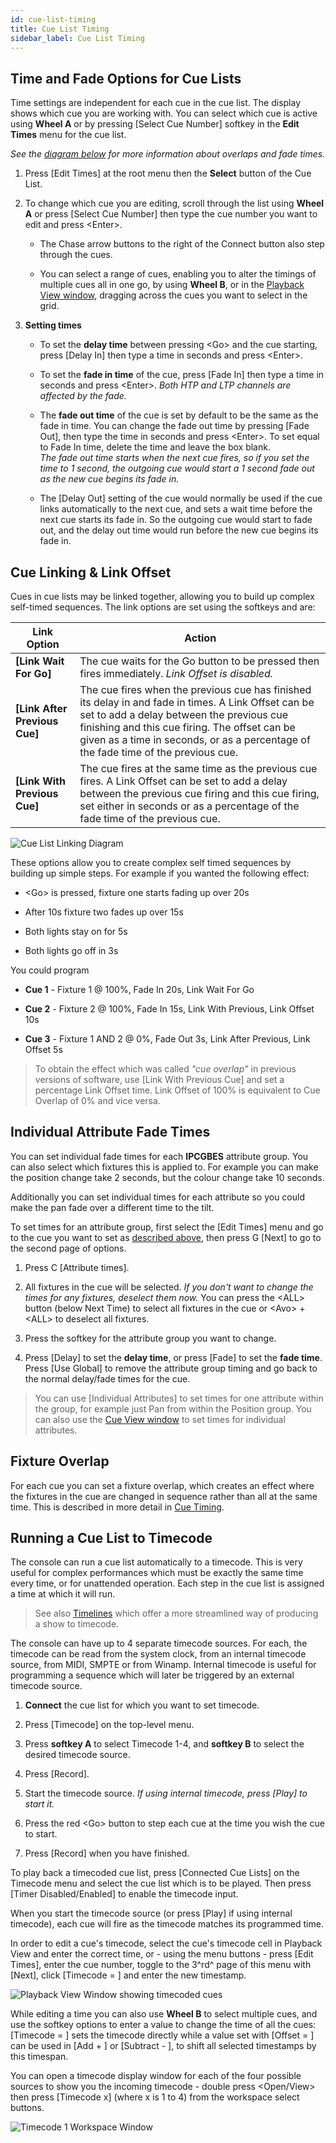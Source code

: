 ```yaml
---
id: cue-list-timing
title: Cue List Timing
sidebar_label: Cue List Timing
---
```


Time and Fade Options for Cue Lists
-----------------------------------

Time settings are independent for each cue in the cue list. The display
shows which cue you are working with. You can select which cue is active
using **Wheel A** or by pressing \[Select Cue Number\] softkey in the **Edit Times** menu for the cue list.

*See the [diagram below](#cue-linking--link-offset) for more information about overlaps and fade times.*

1. Press \[Edit Times\] at the root menu then the **Select** button
of the Cue List.

2. To change which cue you are editing, scroll through the list using
**Wheel A** or press \[Select Cue Number\] then type the cue number you want to
edit and press \<Enter\>.

	- The Chase arrow buttons to the right of the
Connect button also step through the cues.

	- You can select a range of cues, enabling you to alter the timings of
    multiple cues all in one go, by using **Wheel B**, or in the
    [Playback View window](editing-cue-lists.md#playback-view-window),
    dragging across the cues you want to select in the
    grid.

3. **Setting times**

    -   To set the **delay time** between pressing \<Go\> and the cue starting,
    press \[Delay In\] then type a time in seconds and press \<Enter\>.

    -   To set the **fade in time** of the cue, press \[Fade In\] then type a
    time in seconds and press \<Enter\>. *Both HTP and LTP channels are
    affected by the fade.*

    -   The **fade out time** of the cue is set by default to be the same as the
    fade in time. You can change the fade out time by pressing \[Fade
    Out\], then type the time in seconds and press \<Enter\>. To set
    equal to Fade In time, delete the time and leave the box blank.\
    *The fade out time starts when the next cue fires, so if you set the
    time to 1 second, the outgoing cue would start a 1 second fade out
    as the new cue begins its fade in.*

    -   The \[Delay Out\] setting of the cue would normally be used if the
    cue links automatically to the next cue, and sets a wait time
    before the next cue starts its fade in. So the outgoing cue would
    start to fade out, and the delay out time would run before the new
    cue begins its fade in.

Cue Linking & Link Offset
-------------------------

Cues in cue lists may be linked together, allowing you to build up
complex self-timed sequences. The link options are set using the
softkeys and are:

Link Option | Action
---|---
**\[Link Wait For Go\]** | The cue waits for the Go button to be pressed then fires immediately. *Link Offset is disabled.*
**\[Link After Previous Cue\]** | The cue fires when the previous cue has finished its delay in and fade in times. A Link Offset can be set to add a delay between the previous cue finishing and this cue firing. The offset can be given as a time in seconds, or as a percentage of the fade time of the previous cue.
**\[Link With Previous Cue\]** | The cue fires at the same time as the previous cue fires. A Link Offset can be set to add a delay between the previous cue firing and this cue firing, set either in seconds or as a percentage of the fade time of the previous cue.

![Cue List Linking Diagram](/docs/images/Cue-List-Linking-Diagram.png)

These options allow you to create complex
self timed sequences by building up simple steps. For example if you
wanted the following effect:

-   \<Go\> is pressed, fixture one starts fading up over 20s

-   After 10s fixture two fades up over 15s

-   Both lights stay on for 5s

-   Both lights go off in 3s

You could program

-   **Cue 1** - Fixture 1 @ 100%, Fade In 20s, Link Wait For Go

-   **Cue 2** - Fixture 2 @ 100%, Fade In 15s, Link With Previous, Link
    Offset 10s

-   **Cue 3** - Fixture 1 AND 2 @ 0%, Fade Out 3s, Link After Previous, Link
    Offset 5s

> To obtain the effect which was called *"cue overlap"* in previous versions of software, use \[Link With Previous Cue\] and set a percentage Link Offset time. Link Offset of 100% is equivalent to Cue Overlap of 0% and vice versa.

Individual Attribute Fade Times
-------------------------------

You can set individual fade times for each **IPCGBES** attribute group. You
can also select which fixtures this is applied to. For example you can
make the position change take 2 seconds, but the colour change take 10
seconds.

Additionally you can set individual times for each attribute so you
could make the pan fade over a different time to the tilt.

To set times for an attribute group, first select the \[Edit Times\] menu and
go to the cue you want to set as [described above](#time-and-fade-options-for-cue-lists), then press G \[Next\]
to go to the second page of options.

1. Press C \[Attribute times\].

2. All fixtures in the cue will be selected. *If you don't want to
change the times for any fixtures, deselect them now.* You can press the
\<ALL\> button (below Next Time) to select all fixtures in the cue or
\<Avo\> + \<ALL\> to deselect all fixtures.

3. Press the softkey for the attribute group you want to change.

4. Press \[Delay\] to set the **delay time**, or press \[Fade\] to set
the **fade time**. Press \[Use Global\] to remove the attribute group
timing and go back to the normal delay/fade times for the cue.

>  You can use \[Individual Attributes\] to set times for one attribute
    within the group, for example just Pan from within the Position
    group. You can also use the [Cue View window](editing-cue-lists.md#editing-values-in-cue-view-window) to set times for
    individual attributes.

Fixture Overlap
---------------

For each cue you can set a fixture overlap, which creates an effect where 
the fixtures in the cue are changed in sequence rather than all at the 
same time. This is described in more detail in
[Cue Timing](../cues/cue-timing.md#fade-times-and-fixture-overlap).

Running a Cue List to Timecode
------------------------------

[](https://youtu.be/1abZT_ffIvs?t=20 "Recording Timecode")

The console can run a cue list automatically to a timecode. This is very
useful for complex performances which must be exactly the same time
every time, or for unattended operation. Each step in the cue list is
assigned a time at which it will run.

> See also [Timelines](../timelines.md) which offer a more streamlined way of producing a show to timecode.

The console can have up to 4 separate timecode sources. For each, the
timecode can be read from the system clock, from an internal timecode
source, from MIDI, SMPTE or from Winamp. Internal timecode is useful for
programming a sequence which will later be triggered by an external
timecode source.

1. **Connect** the cue list for which you want to set timecode.

2. Press \[Timecode\] on the top-level menu.

3. Press **softkey A** to select Timecode 1-4, and **softkey B** to select the desired
timecode source.

4. Press \[Record\].

5. Start the timecode source. *If using internal timecode, press
\[Play\] to start it.*

6. Press the red \<Go\> button to step each cue at the time you wish the
cue to start.

7. Press \[Record\] when you have finished.

To play back a timecoded cue list, press \[Connected Cue Lists\] on the
Timecode menu and select the cue list which is to be played. Then press
\[Timer Disabled/Enabled\] to enable the timecode input.

When you start the timecode source (or press \[Play\] if using internal
timecode), each cue will fire as the timecode matches its programmed
time.

In order to edit a cue's timecode, select the cue's timecode cell in Playback View
and enter the correct time, or - using the menu buttons - press \[Edit Times\],
enter the cue number, toggle to the 3^rd^ page of this menu with \[Next\], click
\[Timecode = \] and enter the new timestamp.


![Playback View Window showing timecoded cues](/docs/images/Playback-View-Window-showing-timecoded-cues.png)

While editing a time you can also use **Wheel B** to select multiple cues,
and use the softkey options to enter a value to change the time of all
the cues: \[Timecode = \] sets the timecode directly while a value set with \[Offset = \] 
can be used in \[Add + \] or \[Subtract - \], to shift all selected timestamps by this timespan.

You can open a timecode display window for each of the four possible
sources to show you the incoming timecode - double press \<Open/View\> 
then press \[Timecode x\] (where x is 1 to 4) from the workspace select buttons.

![Timecode 1 Workspace Window](/docs/images/Timecode-1-Workspace-Window.png)
